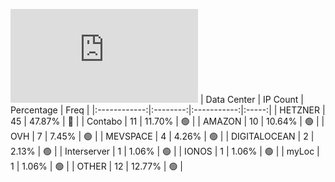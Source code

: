 ![Diagramm](https://github.com/obajay/StateSync-snapshots/blob/main/Projects/Source/1/README.md)
| Data Center | IP Count | Percentage | Freq |
|:------------:|:--------:|:-----------:|:-----:|
| HETZNER | 45 | 47.87% | 🔴 |
| Contabo | 11 | 11.70% | 🟢 |
| AMAZON | 10 | 10.64% | 🟢 |
| OVH | 7 | 7.45% | 🟢 |
| MEVSPACE | 4 | 4.26% | 🟢 |
| DIGITALOCEAN | 2 | 2.13% | 🟢 |
| Interserver | 1 | 1.06% | 🟢 |
| IONOS | 1 | 1.06% | 🟢 |
| myLoc | 1 | 1.06% | 🟢 |
| OTHER | 12 | 12.77% | 🟢 |